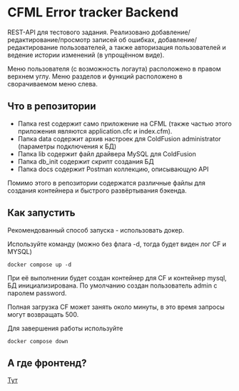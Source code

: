 # CFML Error tracker Backend

REST-API для тестового задания. Реализовано добавление/редактирование/просмотр записей об
ошибках, добавление/редактирование пользователей, а также авторизация пользователей и
ведение истории изменений (в упрощённом виде).

Меню пользователя (с возможность логаута) расположено в правом верхнем углу.
Меню разделов и функций расположено в сворачиваемом меню слева.

## Что в репозитории

- Папка rest содержит само приложение на CFML (также частью этого приложения являются application.cfc и index.cfm).
- Папка data содержит архив настроек для ColdFusion administrator (параметры подключения к БД)
- Папка lib содержит файл драйвера MySQL для ColdFusion
- Папка db_init содержит скрипт создания БД
- Папка docs содержит Postman коллекцию, описывающую API

Помимо этого в репозитории содержатся различные файлы для создания контейнера и быстрого развёртывания бэкенда.

## Как запустить

Рекомендованный способ запуска - использовать докер.

Используйте команду (можно без флага -d, тогда будет виден лог CF и MYSQL)

```
docker compose up -d
```

При её выполнении будет создан контейнер для CF и контейнер mysql, БД инициализирована.
По умолчанию создан пользователь admin с паролем password.

Полная загрузка CF может занять около минуты, в это время запросы могут возвращать 500.

Для завершения работы используйте

```
docker compose down
```
## А где фронтенд?
[Тут](https://github.com/Kartearis/vue-cfml-tracker)
